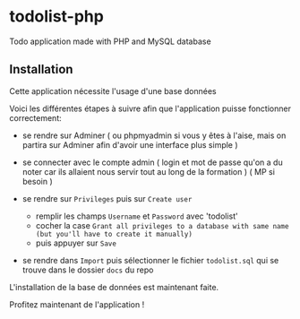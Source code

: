 # todolist-php

Todo application made with PHP and MySQL database

## Installation

Cette application nécessite l'usage d'une base données

Voici les différentes étapes à suivre afin que l'application puisse fonctionner correctement:

- se rendre sur Adminer ( ou phpmyadmin si vous y êtes à l'aise, mais on partira sur Adminer afin d'avoir une interface plus simple )

- se connecter avec le compte admin ( login et mot de passe qu'on a du noter car ils allaient nous servir tout au long de la formation ) ( MP si besoin )

- se rendre sur `Privileges` puis sur `Create user`
  - remplir les champs `Username` et `Password` avec 'todolist'
  - cocher la case `Grant all privileges to a database with same name (but you'll have to create it manually)`
  - puis appuyer sur `Save`

- se rendre dans `Import` puis sélectionner le fichier `todolist.sql` qui se trouve dans le dossier `docs` du repo

L'installation de la base de données est maintenant faite.

Profitez maintenant de l'application !
